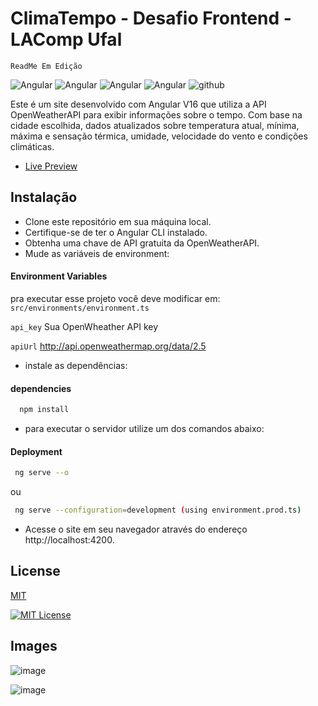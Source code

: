 
# ClimaTempo - Desafio Frontend - LAComp Ufal

``ReadMe Em Edição``

![Angular](	https://img.shields.io/badge/Angular-DD0031?style=for-the-badge&logo=angular&logoColor=white) ![Angular](	https://img.shields.io/badge/HTML5-E34F26?style=for-the-badge&logo=html5&logoColor=white) ![Angular](	https://img.shields.io/badge/CSS3-1572B6?style=for-the-badge&logo=css3&logoColor=white) ![Angular](	https://img.shields.io/badge/TypeScript-F7DF1E?style=for-the-badge&logo=typescript&logoColor=black) ![github](https://img.shields.io/badge/GitHub%20pages-100000?style=for-the-badge&logo=github&logoColor=white)  

Este é um site desenvolvido com Angular V16 que utiliza a API OpenWeatherAPI para exibir informações sobre o tempo. Com base na cidade escolhida,  dados atualizados sobre temperatura atual, mínima, máxima e sensação térmica, umidade, velocidade do vento e condições climáticas.


- [Live Preview](https://liracode.github.io/teste-LAComp-Frontend/)

## Instalação 

- Clone este repositório em sua máquina local.
- Certifique-se de ter o Angular CLI instalado.
- Obtenha uma chave de API gratuita da OpenWeatherAPI.
- Mude as variáveis  de environment:

####  Environment Variables

pra executar esse projeto você deve modificar em: ``src/environments/environment.ts``

`api_key` Sua OpenWheather API key

`apiUrl` http://api.openweathermap.org/data/2.5

- instale as dependências:


#### dependencies



```bash
  npm install
```
    
    

- para executar o servidor utilize um dos comandos abaixo:

#### Deployment



```bash
 ng serve --o
```
ou
```bash
 ng serve --configuration=development (using environment.prod.ts)
 ```
- Acesse o site em seu navegador através do endereço http://localhost:4200.

## License

[MIT](https://choosealicense.com/licenses/mit/)

[![MIT License](https://img.shields.io/badge/License-MIT-green.svg)](https://choosealicense.com/licenses/mit/)



## Images


![image](https://github.com/Eu-FelipeDev/teste-LAComp-Frontend/assets/128178415/44784864-31a0-4907-878e-d33eb581a5d3)

![image](https://github.com/Eu-FelipeDev/teste-LAComp-Frontend/assets/128178415/d3111a33-8395-48b5-a9a9-ffa06707d87c)


 
    
    


